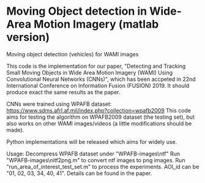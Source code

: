 # Moving Object detection in Wide-Area Motion Imagery (matlab version)
Moving object detection (vehicles) for WAMI images

This code is the implementation for our paper, "Detecting and Tracking Small Moving Objects in Wide Area Motion Imagery (WAMI) Using Convolutional Neural Networks (CNNs)", which has been accpeted in 22nd International Conference on Information Fusion (FUSION) 2019. It should produce exact the same results as the paper.

CNNs were trained using WPAFB dataset: https://www.sdms.afrl.af.mil/index.php?collection=wpafb2009
This code aims for testing the algorithm on WPAFB2009 dataset (the testing set), but also works on other WAMI images/videos (a little modifications should be made).

Python implementations will be released which aims for widely use.

Usage:
Decompress WPAFB dataset under "WPAFB-images\ntf\"
Run "WPAFB-images\nitf2png.m" to convert ntf images to png images.
Run "run_area_of_interest_test_set.m" to process the experiments.
AOI_id can be "01, 02, 03, 34, 40, 41". Details can be found in the paper.
